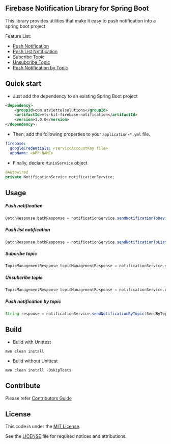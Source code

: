 Firebase Notification Library for Spring Boot
-------
This library provides utilities that make it easy to push notification into a spring boot project

Feature List:

* [Push Notification](#push-notification)
* [Push List Notification](#push-list-notification)
* [Subcribe Topic](#subcribe-topic)
* [Unsubcribe Topic](#unsubcribe-topic)
* [Push Notification by Topic](#push-notification-by-topic)
    
Quick start
-------
* Just add the dependency to an existing Spring Boot project
```xml
<dependency>
    <groupId>com.atviettelsolutions</groupId>
    <artifactId>vts-kit-firebase-notification</artifactId>
    <version>1.0.0</version>
</dependency>
```


* Then, add the following properties to your `application-*.yml` file.
```yaml
firebase:
  googleCredentials: <serviceAccountKey file>
  appName: <APP-NAME>
```



* Finally, declare `MinioService` object
```java
@Autowired
private NotificationService notificationService;
```

Usage
-------

##### Push notification
```java
BatchResponse bathResponse = notificationService.sendNotificationToDevice(Notice notice);
```

##### Push list notification
```java
BatchResponse bathResponse = notificationService.sendNotificationToListDevice(Notices notices);
```

##### Subcribe topic
```java
TopicManagementResponse topicManagementResponse = notificationService.subscribeToTopic(SubcribeTopicRequest subcribeTopicRequest);
```

##### Unsubcribe topic
```java
TopicManagementResponse topicManagementResponse = notificationService.unSubscribeToTopic(SubcribeTopicRequest subcribeTopicRequest);

```
##### Push notification by topic
```java
String response = notificationService.sendNotificationByTopic(SendByTopicRequest sendByTopicRequest);
```



Build
-------
* Build with Unittest
```shell script
mvn clean install
```

* Build without Unittest
```shell script
mvn clean install -DskipTests
```

Contribute
-------
Please refer [Contributors Guide](CONTRIBUTING.md)

License
-------
This code is under the [MIT License](https://opensource.org/licenses/MIT).

See the [LICENSE](LICENSE) file for required notices and attributions.
